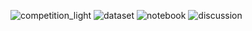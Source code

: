 ![competition_light](https://road-to-kaggle-grandmaster.vercel.app/api/badges/phalanx/competition/light)
![dataset](https://road-to-kaggle-grandmaster.vercel.app/api/badges/phalanx/dataset/light)
![notebook](https://road-to-kaggle-grandmaster.vercel.app/api/badges/phalanx/notebook/light)
![discussion](https://road-to-kaggle-grandmaster.vercel.app/api/badges/phalanx/discussion/light)

<!--
**phalanx-hk/phalanx-hk** is a ✨ _special_ ✨ repository because its `README.md` (this file) appears on your GitHub profile.

Here are some ideas to get you started:

- 🔭 I’m currently working on ...
- 🌱 I’m currently learning ...
- 👯 I’m looking to collaborate on ...
- 🤔 I’m looking for help with ...
- 💬 Ask me about ...
- 📫 How to reach me: ...
- 😄 Pronouns: ...
- ⚡ Fun fact: ...
-->
